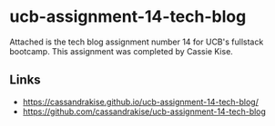 # ucb-assignment-14-tech-blog
Attached is the tech blog assignment number 14 for UCB's fullstack bootcamp. This assignment was completed by Cassie Kise.

## Links
- https://cassandrakise.github.io/ucb-assignment-14-tech-blog/
- https://github.com/cassandrakise/ucb-assignment-14-tech-blog
